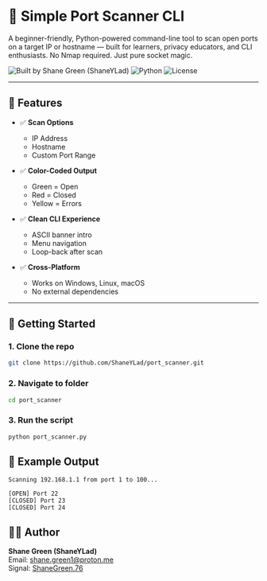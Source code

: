 # 🛜 Simple Port Scanner CLI

A beginner-friendly, Python-powered command-line tool to scan open ports on a target IP or hostname — built for learners, privacy educators, and CLI enthusiasts. No Nmap required. Just pure socket magic.

![Built by Shane Green (ShaneYLad)](https://img.shields.io/badge/Built%20by-Shane%20Green%20(ShaneYLad)-blueviolet) 
![Python](https://img.shields.io/badge/Python-3.10%2B-blue) 
![License](https://img.shields.io/badge/License-MIT-green)

---

## 🧠 Features

- ✅ **Scan Options**  
  - IP Address  
  - Hostname  
  - Custom Port Range

- ✅ **Color-Coded Output**  
  - Green = Open  
  - Red = Closed  
  - Yellow = Errors

- ✅ **Clean CLI Experience**  
  - ASCII banner intro  
  - Menu navigation  
  - Loop-back after scan

- ✅ **Cross-Platform**  
  - Works on Windows, Linux, macOS  
  - No external dependencies

---

## 🚀 Getting Started

### 1. Clone the repo

```bash
git clone https://github.com/ShaneYLad/port_scanner.git
```

### 2. Navigate to folder
```bash
cd port_scanner
```
### 3. Run the script
```py
python port_scanner.py
```
## 🧪 Example Output
```
Scanning 192.168.1.1 from port 1 to 100...

[OPEN] Port 22
[CLOSED] Port 23
[CLOSED] Port 24
```

## 🧑‍💻 Author
**Shane Green (ShaneYLad)**  
Email: [shane.green1@proton.me](mailto:shane.green1@proton.me)   
Signal: [ShaneGreen.76](https://signal.me/#eu/4fPKFJ5PoE7nb0EgDM5DKx2LlOy2ebWx6JBoCaahT04sMW92hJhMC54AJrfE6Iwk)  

